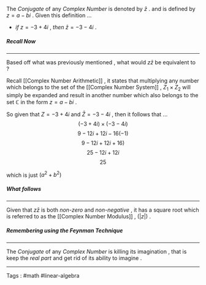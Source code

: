 The *Conjugate* of any *Complex Number* is denoted by $\bar{z}$ . and is defined by $z = a-bi$ . 
Given this definition ...
- *if* $z = -3 + 4i$ , *then* $\bar{z} = -3 - 4i$ . 

##### Recall Now 
_____
Based off what was previously mentioned , what would $z\bar{z}$ be equivalent to ? 

Recall [[Complex Number Arithmetic]] , it states that multiplying any number which belongs to the set of the [[Complex Number System]] , $Z_1 \times Z_2$ will simply be expanded and result in another number which also belongs to the set $\mathbb{C}$ in the form $z = a-bi$ .  

So given that $Z = -3 + 4i$ and $\bar{Z} =  -3 - 4i$  , then it follows that ...
$$(-3+4i) \times (-3-4i)$$
$$9 -12i + 12i - 16(-1) $$
$$9 -12i + 12i + 16) $$
$$25 -12i + 12i$$
$$25$$

which is just $(a^2 + b^2)$ 

##### What follows 
____
Given that $z\bar{z}$ is both *non-zero* and *non-negative* , it has a square root which is referred to as the [[Complex Number Modulus]] ,  ($|{z}|$)   . 
##### Remembering using the Feynman Technique 
____
The *Conjugate* of any *Complex Number*  is killing its imagination , that is keep the *real part* and get rid of its ability to imagine . 


____

Tags : #math #linear-algebra